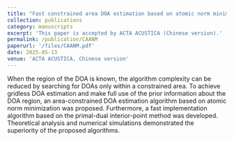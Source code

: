 ```yaml
---
title: "Fast constrained area DOA estimation based on atomic norm minimization (in Chinese)"
collection: publications
category: manuscripts
excerpt: 'This paper is accepted by ACTA ACUSTICA (Chinese version).'
permalink: /publication/CAANM
paperurl: '/files/CAANM.pdf'
date: 2025-05-13
venue: 'ACTA ACUSTICA, Chinese version'
---
```


When the region of the DOA is known, the algorithm complexity can be reduced by searching for DOAs only within a constrained area. To achieve gridless DOA estimation and make full use of the prior information about the DOA region, an area-constrained DOA estimation algorithm based on atomic norm minimization was proposed. Furthermore, a fast implementation algorithm based on the primal-dual interior-point method was developed. Theoretical analysis and numerical simulations demonstrated the superiority of the proposed algorithms.
